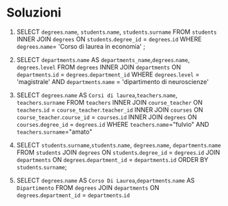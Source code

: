 Soluzioni
===

1. SELECT `degrees`.`name`, `students`.`name`, `students`.`surname`
   FROM `students`
   INNER JOIN `degrees`
   ON `students`.`degree_id` = `degrees`.`id`
   WHERE `degrees`.`name`= 'Corso di laurea in economia' ;

2. SELECT  `departments`.`name` AS `departments_name`,`degrees`.`name`, `degrees`.`level`
   FROM  `degrees`
   INNER JOIN  `departments`
   ON  `departments`.`id` =  `degrees`.`department_id`
   WHERE `degrees`.`level` = 'magistrale'
   AND `departments`.`name` = 'dipartimento di neuroscienze'

3. SELECT `degrees`.`name` AS `Corsi di laurea`,`teachers`.`name`, `teachers`.`surname`
   FROM `teachers`
   INNER JOIN `course_teacher`
   ON `teachers`.`id` = `course_teacher`.`teacher_id`
   INNER JOIN `courses`
   ON `course_teacher`.`course_id` = `courses`.`id`
   INNER JOIN `degrees`
   ON `courses`.`degree_id` = `degrees`.`id`
   WHERE `teachers`.`name`="fulvio"
   AND `teachers`.`surname`="amato"

4. SELECT `students`.`surname`,`students`.`name`, `degrees`.`name`, `departments`.`name`
   FROM `students`
   JOIN `degrees`
   ON `students`.`degree_id` = `degrees`.`id`
   JOIN `departments`
   ON `degrees`.`department_id` = `departments`.`id`
   ORDER BY `students`.`surname`;

5. SELECT `degrees`.`name` AS `Corso Di Laurea`,`departments`.`name`  AS `Dipartimento`
   FROM `degrees`
   JOIN `departments`
   ON `degrees`.`department_id` = `departments`.`id`
